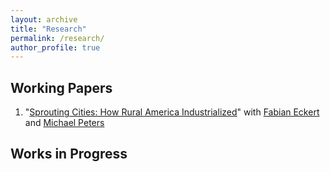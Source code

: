 ```yaml
---
layout: archive
title: "Research"
permalink: /research/
author_profile: true
---
```


## Working Papers
  1. "[Sprouting Cities: How Rural America Industrialized](/files/ejp_wp.pdf)" with [Fabian Eckert](https://www.fpeckert.me) and [Michael Peters](https://mipeters.weebly.com)

<!--   1. "[External Validity and Implementation at Scale: Evidence from a Migration Loan Program in Bangladesh](/files/Paper_NLS_Evaluation.pdf)" (with Mushfiq Mobarak, Karim Naguib, Maira Emy Reimao, and Ashish Shenoy)
  2. "[Migration and the Labor Market Impacts of COVID-19](/files/Paper_COVID_Migration.pdf)" (with many co-authors)\
  Revision Submitted, *European Economic Review*
  4. "[Herder-Related Violence, Agricultural Work, and the Informal Sector as a Safety Net](/files/hrv_informality.pdf)" (with Jeffrey Bloem, Amy Damon, and David Francis) -->

## Works in Progress


